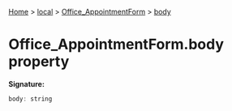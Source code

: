 [Home](./index) &gt; [local](local.md) &gt; [Office\_AppointmentForm](local.office_appointmentform.md) &gt; [body](local.office_appointmentform.body.md)

# Office\_AppointmentForm.body property


**Signature:**
```javascript
body: string
```
